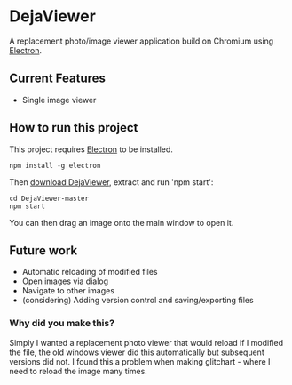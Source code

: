 # DejaViewer

A replacement photo/image viewer application build on Chromium using [Electron](https://electron.atom.io/).

## Current Features

* Single image viewer

## How to run this project

This project requires [Electron](https://electron.atom.io/) to be installed.

```
npm install -g electron 
```

Then [download DejaViewer](https://github.com/Jann3/DejaViewer/archive/master.zip), extract and run 'npm start':

```
cd DejaViewer-master
npm start
```

You can then drag an image onto the main window to open it.

## Future work

* Automatic reloading of modified files
* Open images via dialog
* Navigate to other images
* (considering) Adding version control and saving/exporting files


### Why did you make this?

Simply I wanted a replacement photo viewer that would reload if I modified the file, the old windows viewer did this automatically but subsequent versions did not. I found this a problem when making glitchart - where I need to reload the image many times.
